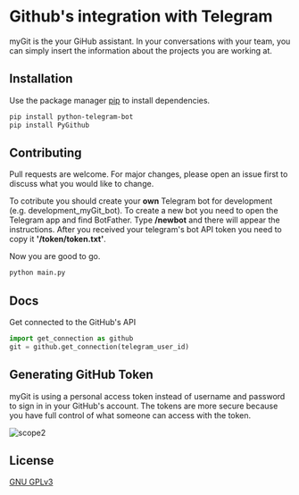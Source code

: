 # Github's integration with Telegram

myGit is the your GiHub assistant. In your conversations with your team, you can simply insert the information about the projects you are working at. 

## Installation

Use the package manager [pip](https://pip.pypa.io/en/stable/) to install dependencies.

```bash
pip install python-telegram-bot
pip install PyGithub
```


## Contributing
Pull requests are welcome. For major changes, please open an issue first to discuss what you would like to change.

To cotribute you should create your **own** Telegram bot for development (e.g. development_myGit_bot). To create a new bot you need to open the Telegram app and find BotFather. Type **/newbot** and there will appear the instructions. After you received your telegram's bot API token you need to copy it **'/token/token.txt'**.

Now you are good to go.

```python
python main.py
```

## Docs

Get connected to the GitHub's API
```python
import get_connection as github
git = github.get_connection(telegram_user_id)
```

## Generating GitHub Token

myGit is using a personal access token instead of username and password to sign in in your GitHub's account. The tokens are more secure because you have full control of what someone can access with the token.


![scope2](https://user-images.githubusercontent.com/39965333/145478390-0e037abd-825b-4d4f-97b9-72cc4906e6aa.png)



## License
[GNU GPLv3](https://choosealicense.com/licenses/gpl-3.0/)
